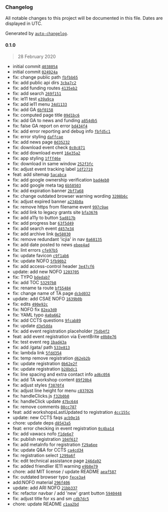 ### Changelog

All notable changes to this project will be documented in this file. Dates are displayed in UTC.

Generated by [`auto-changelog`](https://github.com/CookPete/auto-changelog).

#### 0.1.0

> 28 February 2020

- initial commit [`4038054`](https://github.com/ICJIA/icjia-gata-next-2020/commit/40380541d65310702a009db11365cf46ffd0df62)
- initial commit [`024924a`](https://github.com/ICJIA/icjia-gata-next-2020/commit/024924a383c78ff42f7489b4fd2015fb4ce4a286)
- fix: change public path [`fbfbb65`](https://github.com/ICJIA/icjia-gata-next-2020/commit/fbfbb651cf4833fb2848da95e018718b8153e2bb)
- fix: add public api dirs [`3cba7c2`](https://github.com/ICJIA/icjia-gata-next-2020/commit/3cba7c225eea7858a0c46504dfc238d28c1b98aa)
- fix: add funding routes [`4135eb2`](https://github.com/ICJIA/icjia-gata-next-2020/commit/4135eb260e7852766cddae19e039c9ef87cea55b)
- fix: add search [`269f151`](https://github.com/ICJIA/icjia-gata-next-2020/commit/269f151be7b26e1452348366f7865424c0116c74)
- fix: ie11 test [`e39a9ca`](https://github.com/ICJIA/icjia-gata-next-2020/commit/e39a9ca6c5678a053d6ae29559cb89c617ff3d24)
- fix: add ie11 menu [`34d1133`](https://github.com/ICJIA/icjia-gata-next-2020/commit/34d1133701a97696661eff66d8a485693e455852)
- fix: add GA [`6bf0158`](https://github.com/ICJIA/icjia-gata-next-2020/commit/6bf0158f114276762e6d059c59e0465d1a5fcf77)
- fix: computed page title [`09d1bc6`](https://github.com/ICJIA/icjia-gata-next-2020/commit/09d1bc6ee8ec664bdf483882c041502e973b140f)
- fix: add GA to news and funding [`a854db5`](https://github.com/ICJIA/icjia-gata-next-2020/commit/a854db5deae2770a4ebf7744086d783c2f71e5cb)
- fix: false GA report on error [`bd434f4`](https://github.com/ICJIA/icjia-gata-next-2020/commit/bd434f44d899bab645aeaa3850f905a3d10809fc)
- fix: add error reporting and debug info [`fbfd5c1`](https://github.com/ICJIA/icjia-gata-next-2020/commit/fbfd5c177ecbb00a591032634c2d73733bb453e4)
- fix: error styling [`daffcae`](https://github.com/ICJIA/icjia-gata-next-2020/commit/daffcae2685e96fcd46d09571a5c3ca171537134)
- fix: add news page [`0d35232`](https://github.com/ICJIA/icjia-gata-next-2020/commit/0d3523265fc31341deea854a0717d93cc8cbdadf)
- fix: download event check [`0c0c871`](https://github.com/ICJIA/icjia-gata-next-2020/commit/0c0c87116e2084bf3ba941a179c7bd1e0213b342)
- fix: add download event [`16e35a2`](https://github.com/ICJIA/icjia-gata-next-2020/commit/16e35a2f1a9806890bd1c8674cfa0a1b67e55123)
- fix: app styling [`1fff46e`](https://github.com/ICJIA/icjia-gata-next-2020/commit/1fff46eb71a751ddda2de1818771c08bfd9d8947)
- fix: download in same window [`252f3fc`](https://github.com/ICJIA/icjia-gata-next-2020/commit/252f3fc7c53195484b9c75512bffe8e3aa3ac107)
- fix: adjust event tracking label [`1df2719`](https://github.com/ICJIA/icjia-gata-next-2020/commit/1df27195dbcbc24389a623c48fd6a9f91519d374)
- feat: add sitemap [`5acabca`](https://github.com/ICJIA/icjia-gata-next-2020/commit/5acabcad3089ea8286b336f84635e69e0f341ece)
- fix: add google ownership verification [`bad4eb0`](https://github.com/ICJIA/icjia-gata-next-2020/commit/bad4eb0c2ab146cb01552b9831456c76290df152)
- fix: add google meta tag [`6b58503`](https://github.com/ICJIA/icjia-gata-next-2020/commit/6b5850362dad29d30917a1cd11374e7b2406aecd)
- fix: add expiration banner [`2bf7a68`](https://github.com/ICJIA/icjia-gata-next-2020/commit/2bf7a680e18122ad3728278421d0fb10941890a7)
- fix: change outdated browser warning wording [`3208b6c`](https://github.com/ICJIA/icjia-gata-next-2020/commit/3208b6ccb393b77fa41f49eac8a22a3e06320b96)
- fix: adjust expired banner [`a234b0a`](https://github.com/ICJIA/icjia-gata-next-2020/commit/a234b0a0c4d1ac9087fa912bd5c79614ec717a9f)
- fix: remove https from filename event [`997c9ae`](https://github.com/ICJIA/icjia-gata-next-2020/commit/997c9ae041fe21a98c8d046b10f474bc5923bea2)
- fix: add link to legacy grants site [`bfa3676`](https://github.com/ICJIA/icjia-gata-next-2020/commit/bfa36767c4f254e6c5a7aa1d19685b5ed58d98ae)
- fix: add a11y to button [`5ad817b`](https://github.com/ICJIA/icjia-gata-next-2020/commit/5ad817b296560c01b764518cc9207930cd2f94cf)
- fix: add progress bar [`63f5d49`](https://github.com/ICJIA/icjia-gata-next-2020/commit/63f5d49f295ece201f2c41f289fd9493e70b7f15)
- fix: add search event [`d457e34`](https://github.com/ICJIA/icjia-gata-next-2020/commit/d457e345cfa8009195f09fd2d46f70e4301cb498)
- fix: add archive link [`0e58030`](https://github.com/ICJIA/icjia-gata-next-2020/commit/0e58030ea128c68b4f1663e5fe76fe9509e71a2f)
- fix: remove redundant 'icjia' in nav [`0a68135`](https://github.com/ICJIA/icjia-gata-next-2020/commit/0a6813555e1ca5d120df32bd4b2d5616c7450e6f)
- fix: add date posted to news [`ebee4ad`](https://github.com/ICJIA/icjia-gata-next-2020/commit/ebee4add0a7a2e2d63c7a433e32b14e3cf0eebd9)
- fix: lint errors [`cfe97b5`](https://github.com/ICJIA/icjia-gata-next-2020/commit/cfe97b56a048e31a0781978ce35cce897ceb7268)
- fix: update favicon [`c9f1ab6`](https://github.com/ICJIA/icjia-gata-next-2020/commit/c9f1ab679efdd7d06ae3b325acc1608ead442100)
- fix: update NOFO [`5fb90b2`](https://github.com/ICJIA/icjia-gata-next-2020/commit/5fb90b2135f77e61c6619f9825ec2671158063f5)
- fix: add access-control header [`3e47cf6`](https://github.com/ICJIA/icjia-gata-next-2020/commit/3e47cf6eb3fb3ea53ab9d0ce32c84db09cda323c)
- update: add new NOFO [`1203705`](https://github.com/ICJIA/icjia-gata-next-2020/commit/12037056799fe4d6537b1cda9f78c30b70001f4c)
- fix: TYPO [`bdedab7`](https://github.com/ICJIA/icjia-gata-next-2020/commit/bdedab7741ff4b7f0caefaed1205825a5426d6d5)
- fix: add TOC [`53297b8`](https://github.com/ICJIA/icjia-gata-next-2020/commit/53297b8fdccec071f858551531eeaad2a5537c8d)
- fix: rename ta route [`bf55484`](https://github.com/ICJIA/icjia-gata-next-2020/commit/bf55484d1fd4e0673bd49b04dcdf19651681848b)
- fix: change name of TA page [`dcbd032`](https://github.com/ICJIA/icjia-gata-next-2020/commit/dcbd032caf29863685808d96c3e548b6a93f982e)
- update: add CSAE NOFO [`1639b0b`](https://github.com/ICJIA/icjia-gata-next-2020/commit/1639b0b3c90ccd89d6d37ffbbdb4c7d1d297a26b)
- fix: edits [`490e92c`](https://github.com/ICJIA/icjia-gata-next-2020/commit/490e92c2c5a079da3aa8882dc7a52f71f0df42d6)
- fix: NOFO fix [`82ea3d0`](https://github.com/ICJIA/icjia-gata-next-2020/commit/82ea3d02d83017bc946de0ac7b1c945b3dbf3906)
- fix: YAML typo [`4a0a662`](https://github.com/ICJIA/icjia-gata-next-2020/commit/4a0a662b139cefa4b2372113d5db390b0079cae5)
- fix: add CCTS questions [`9fcab89`](https://github.com/ICJIA/icjia-gata-next-2020/commit/9fcab89cc83b0c826836cf7dec2c8831b96bec0d)
- fix: update [`d3e5dda`](https://github.com/ICJIA/icjia-gata-next-2020/commit/d3e5dda0b3972be1863550c4e4c0f9f5ac2de6be)
- fix: add  event registration placeholder [`75db4f2`](https://github.com/ICJIA/icjia-gata-next-2020/commit/75db4f2ab43ee0c2bf57e90634c96b183d790320)
- feat: add event registration via EventBrite [`e0b8e76`](https://github.com/ICJIA/icjia-gata-next-2020/commit/e0b8e767383ca1ba3002f7abb2d8e0988313f97c)
- fix: test event reg [`1bad43a`](https://github.com/ICJIA/icjia-gata-next-2020/commit/1bad43a3e53bb79b737c123dccd4729404ce0d19)
- fix: add /gata/ path [`533e813`](https://github.com/ICJIA/icjia-gata-next-2020/commit/533e813490c3677f745cf5b2280bbecf22e1ec3a)
- fix: lambda link [`5fdd354`](https://github.com/ICJIA/icjia-gata-next-2020/commit/5fdd3547eb396126358091169fb5a668a62cb5cf)
- fix: temp remove registration [`d62eb2b`](https://github.com/ICJIA/icjia-gata-next-2020/commit/d62eb2b40c4b422c8c32e4f7edc2bca5dfd0029b)
- fix: update registration [`0b62e2f`](https://github.com/ICJIA/icjia-gata-next-2020/commit/0b62e2fbba71ee17d8133a084342adcb6e8a5aa8)
- fix: update registration [`b28bdc1`](https://github.com/ICJIA/icjia-gata-next-2020/commit/b28bdc1eeca51e7e456fd35dbe335a1a3a4659ea)
- fix: line spacing and extra contact info [`ad6c056`](https://github.com/ICJIA/icjia-gata-next-2020/commit/ad6c056d26754bbea0a95c653d2e4b3537a6f703)
- fix: add TA workshop content [`89f20b4`](https://github.com/ICJIA/icjia-gata-next-2020/commit/89f20b4b183c3748aac98437c2f248ce14483d0b)
- fix: adjust styles [`f3870f4`](https://github.com/ICJIA/icjia-gata-next-2020/commit/f3870f42b82fc0ea786724c124ecee1661b01d8a)
- fix: adjust line height for menu [`c837026`](https://github.com/ICJIA/icjia-gata-next-2020/commit/c8370263bc500f84bb9d8347312f3b4a83d077f1)
- fix: handleClicks.js [`f32b0b0`](https://github.com/ICJIA/icjia-gata-next-2020/commit/f32b0b09b383e8dfa16d48b32b275c9fcdf317bb)
- fix:  handleClick  update [`47bc644`](https://github.com/ICJIA/icjia-gata-next-2020/commit/47bc644e315eb15fb612a963ee25744ad24358c4)
- fix: remove comments [`08cc787`](https://github.com/ICJIA/icjia-gata-next-2020/commit/08cc787e26e966440ef900151c66dadf075a748f)
- feat: add workshopsLastUpdated to registration [`4cc155c`](https://github.com/ICJIA/icjia-gata-next-2020/commit/4cc155c53fdcd6e6e344cd5439a1956bcd85e7dd)
- update: new CCTS faqs [`acb9e16`](https://github.com/ICJIA/icjia-gata-next-2020/commit/acb9e16441b23a0c22e184ac800103a8fea81551)
- chore: update deps [`d8543a5`](https://github.com/ICJIA/icjia-gata-next-2020/commit/d8543a5be88872ac77f57ac9b84a8ed8a4a0ef1d)
- feat: error checking in event registration [`0c4ba14`](https://github.com/ICJIA/icjia-gata-next-2020/commit/0c4ba14cb724def98d562f462e1b987b8d950982)
- fix: add vawacs nofo [`f1de6e7`](https://github.com/ICJIA/icjia-gata-next-2020/commit/f1de6e7b4bf3ca8b26ae5fdaf2d022009dd47e81)
- fix: publish registration [`104f617`](https://github.com/ICJIA/icjia-gata-next-2020/commit/104f61754049f3832b3dd6535547fb7391d512d0)
- fix: add metaInfo for registration [`f29a6ee`](https://github.com/ICJIA/icjia-gata-next-2020/commit/f29a6eeb32e7646d5f72d3c8e0a3f22a0c284dc5)
- fix: update Q&A for CCTS [`ca4cd34`](https://github.com/ICJIA/icjia-gata-next-2020/commit/ca4cd3419657f11084790d4e01b770b4e303ab58)
- fix: registration select [`1299a6f`](https://github.com/ICJIA/icjia-gata-next-2020/commit/1299a6f777d1e7abd428d5c4eebdb3f47696978c)
- fix: edit technical assistance page [`246da92`](https://github.com/ICJIA/icjia-gata-next-2020/commit/246da92bb52ccefe470e5a9bb5e59096bd372b60)
- fix: added friendlier IE11 warning [`e9b8e79`](https://github.com/ICJIA/icjia-gata-next-2020/commit/e9b8e798d02c445d2e53a938310fbd2a1515c844)
- chore: add MIT license / update README [`aeaf587`](https://github.com/ICJIA/icjia-gata-next-2020/commit/aeaf587bcfd504c80aeb2816e6974da32f1c38c4)
- fix: outdated browser typo [`fece3a4`](https://github.com/ICJIA/icjia-gata-next-2020/commit/fece3a4f701919404a0acc30c8c0d354f3449c22)
- add:NOFO material [`296f406`](https://github.com/ICJIA/icjia-gata-next-2020/commit/296f4062b4a3526adac171d164a3a893885860bf)
- update: add ARI NOFO [`21bb337`](https://github.com/ICJIA/icjia-gata-next-2020/commit/21bb337aa0de28099a4af94f77c4fdad3ba1182e)
- fix: refactor navbar / add 'new' grant button [`5940448`](https://github.com/ICJIA/icjia-gata-next-2020/commit/5940448b2a74618dcd58493acc958547deb2ccde)
- fix: adjust title for xs and sm [`cdb7dc5`](https://github.com/ICJIA/icjia-gata-next-2020/commit/cdb7dc558d9579881a2470e45664605c23955fc7)
- chore: update README [`c1aa2bd`](https://github.com/ICJIA/icjia-gata-next-2020/commit/c1aa2bdb6f1edf8f4aa79931b08390367c009816)
